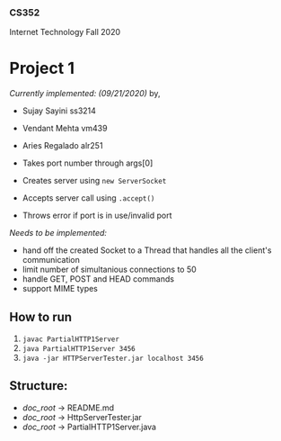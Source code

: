 ### CS352
Internet Technology Fall 2020

# Project 1
*Currently implemented: (09/21/2020)* by,
- Sujay Sayini ss3214
- Vendant Mehta vm439
- Aries Regalado alr251

- Takes port number through args[0]
- Creates server using ```new ServerSocket```
- Accepts server call using ```.accept()```
- Throws error if port is in use/invalid port

*Needs to be implemented:*
- hand off the created Socket to a Thread that handles all the client's communication
- limit number of simultanious connections to 50
- handle GET, POST and HEAD commands
- support MIME types

## How to run
1. ```javac PartialHTTP1Server```
2. ```java PartialHTTP1Server 3456```
3. ```java -jar HTTPServerTester.jar localhost 3456```

## Structure:

* *doc_root* -> README.md
* *doc_root* -> HttpServerTester.jar
* *doc_root* -> PartialHTTP1Server.java

